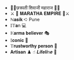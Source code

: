 - 🚩👑छत्रपती शिवाजी महाराज 👑🚩
- ⚔️ 👑 𝐌𝐀𝐑𝐀𝐓𝐇𝐀 𝐄𝐌𝐏𝐈𝐑𝐄 👑⚔️
- ℕ𝐚𝐬𝐢𝐤 ➪ Pune
- 𝕀𝕋𝐚n 💻
- 𝕂𝐚𝐫𝐦𝐚 𝐛𝐞𝐥𝐢𝐞𝐯𝐞𝐫 🎭
- 𝕀𝐜𝐨𝐧𝐢𝐜 🔱
- 𝕋𝐫𝐮𝐬𝐭𝐰𝐨𝐫𝐭𝐡𝐲 𝐩𝐞𝐫𝐬𝐨𝐧 💯
- 𝐀𝐫𝐭𝐢𝐬𝐚𝐧 ♟️
☝︎ 𝑳𝒊𝒇𝒆𝒍𝒊n𝒆 💝
<!---
RahulJ223/RahulJ223 is a ✨ special ✨ repository because its `README.md` (this file) appears on your GitHub profile.
You can click the Preview link to take a look at your changes.
--->
